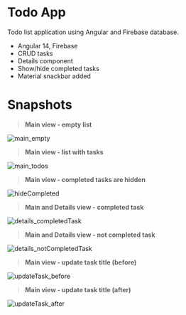 # Todo App

Todo list application using Angular and Firebase database.

- Angular 14, Firebase
- CRUD tasks
- Details component
- Show/hide completed tasks
- Material snackbar added

# Snapshots

> **Main view - empty list**

![main_empty](https://user-images.githubusercontent.com/35953089/206466941-cd5390a6-20b0-4413-a550-d50dd49b1c0c.PNG)

> **Main view - list with tasks**

![main_todos](https://user-images.githubusercontent.com/35953089/206467177-405865e6-fbb5-4442-8431-238f6f0c53b3.PNG)

> **Main view - completed tasks are hidden**

![hideCompleted](https://user-images.githubusercontent.com/35953089/206467208-440cb3d4-f454-4c5f-8af7-0573fa878584.PNG)

> **Main and Details view - completed task**

![details_completedTask](https://user-images.githubusercontent.com/35953089/206467250-e7416468-3aee-4794-875b-5561564f87f4.PNG)

> **Main and Details view - not completed task**

![details_notCompletedTask](https://user-images.githubusercontent.com/35953089/206467271-d526ea5d-692a-4f21-9dd5-26fd51327611.PNG)

> **Main view - update task title (before)**

![updateTask_before](https://user-images.githubusercontent.com/35953089/206467444-b2b1d7cf-343c-42ea-aa41-242aa314a7d3.PNG)

> **Main view - update task title (after)**

![updateTask_after](https://user-images.githubusercontent.com/35953089/206467477-3f168546-4f5b-4cc4-8193-a6a3307726b1.PNG)
